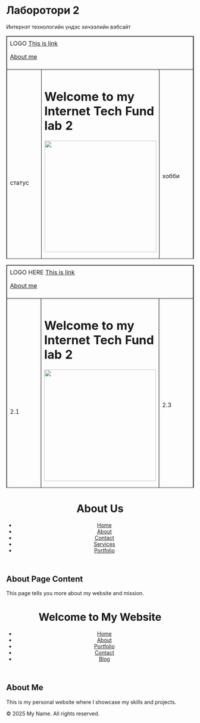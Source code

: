 <!DOCTYPE html>
<html>
 <head>
<title>Welcome to Internet Technology Fundamentals</title>
</head>
<body>
<h1>Лаборотори 2</h1>
<p>Интернэт технологийн үндэс хичээлийн вэбсайт</p>
 </body>
 </html>
<!DOCTYPE html>

<html lang="en">

<head>

<meta charset="UTF-8">

<meta name="viewport" content="width=device-width, initial-scale=1.0">

<title>Document</title>

</head>

<body>



<table border="1" width="100%" height="600px">

<tr height="10%">

<td colspan="3">LOGO <a href="https://janubis.github.io/lab2">This is link</a>

<a href="about.html">About me</a></td>


</tr>

<tr>

<td rowspan="2" width="20%">статус</td>

<td><h1>Welcome to my Internet Tech Fund lab 2</h1>

<img src="![Screenshot 2025-02-11 171340](https://github.com/user-attachments/assets/bc0c5c84-6ebd-47f1-8dd8-61c41cc86d67)
" width="300px"/>


<p> Сайн байна уу? Одгэрэлийн вэб хуудсанд тавтай морил.  </p></td>

<td width="20%">хобби</td>

</tr>

<tr height="10%">


<td colspan="2">3.2</td>

</tr>

</table>


</body>

</html>

<a>

<!DOCTYPE html>

<html lang="en">

<head>

<meta charset="UTF-8">

<meta name="viewport" content="width=device-width, initial-scale=1.0">

<title>Document</title>

</head>

<body>



<table border="1" width="100%" height="600px">

<tr height="10%">

<td colspan="3">LOGO HERE <a href="https://janubis.github.io/lab2">This is link</a>

<a href="about.html">About me</a></td>


</tr>

<tr>

<td rowspan="2" width="20%">2.1</td>

<td><h1>Welcome to my Internet Tech Fund lab 2</h1>

<img src="dorjoo.jpeg" width="300px"/>


<p>Сайн уу? Намайг Одгэрэл гэдэг. би одоо 22той МУИС-ын оюутан</p></td>

<td width="20%">2.3</td>

</tr>

<tr height="10%">


<td colspan="2">3.2</td>

</tr>

</table>


</body>

</html>

<!DOCTYPE html>
<html lang="en">
<head>
  <meta charset="UTF-8">
  <meta name="viewport" content="width=device-width, initial-scale=1.0">
  <title>About - My Website</title>
</head>
<body>
  <header>
    <h1>About Us</h1>
    <nav>
      <ul>
        <li><a href="index.html">Home</a></li>
        <li><a href="about.html">About</a></li>
        <li><a href="contact.html">Contact</a></li>
        <li><a href="services.html">Services</a></li>
        <li><a href="portfolio.html">Portfolio</a></li>
      </ul>
    </nav>
  </header>
  <main>
    <h2>About Page Content</h2>
    <p>This page tells you more about my website and mission.</p>
  </main>
</body>
</html>

<!DOCTYPE html>
<html lang="en">
<head>
    <meta charset="UTF-8">
    <meta name="viewport" content="width=device-width, initial-scale=1.0">
    <title>My Website</title>
</head>
<body>
    <header>
        <h1>Welcome to My Website</h1>
        <nav>
            <ul>
                <li><a href="index.html">Home</a></li>
                <li><a href="about.html">About</a></li>
                <li><a href="portfolio.html">Portfolio</a></li>
                <li><a href="contact.html">Contact</a></li>
                <li><a href="blog.html">Blog</a></li>
            </ul>
        </nav>
    </header>
    <main>
        <section>
            <h2>About Me</h2>
            <p>This is my personal website where I showcase my skills and projects.</p>
        </section>
    </main>
    <footer>
        <p>&copy; 2025 My Name. All rights reserved.</p>
    </footer>
</body>
</html>
<style>
table {
width: 100%;
border-collapse: collapse;
}
th, td {
border: 1px solid black;
padding: 8px;
text-align: left;
}
th {
background-color: #f2f2f2;
}
</style>



